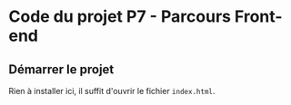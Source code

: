# Code du projet P7 - Parcours Front-end

## Démarrer le projet

Rien à installer ici, il suffit d'ouvrir le fichier `index.html`.